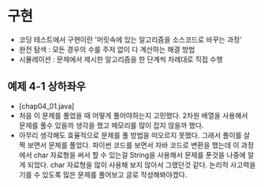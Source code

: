 # 구현
- 코딩 테스트에서 구현이란 '머릿속에 있는 알고리즘을 소스코드로 바꾸는 과정'
- 완전 탐색 : 모든 경우의 수를 주저 없이 다 계산하는 해결 방법
- 시뮬레이션 : 문제에서 제시한 알고리즘을 한 단계씩 차례대로 직접 수행
## 예제 4-1 상하좌우
- [chap04_01.java]
- 처음 이 문제를 풀었을 때 어떻게 풀어야하는지 고민했다. 2차원 배열을 사용해서 문제를 풀수 있을까 생각을 했고 메모리를 많이 잡지 않을까 했다.
- 아무리 생각해도 효율적으로 문제를 풀 방법을 떠오르지 못했다. 그래서 풀이를 살짝 보면서 문제를 풀었다. 파이썬 코드를 보면서 자바 코드로 변환을 했는데 이 과정에서 char 자료형을 써서 할 수 있는걸 String을 사용해서 문제를 푼것을 나중에 알게 되었다. char 자료형을 많이 사용해 보지 않아서 그랬던것 같다. 논리적 사고력을 기를 수 있도록 많은 문제를 풀어보고 글로 작성해봐야겠다.